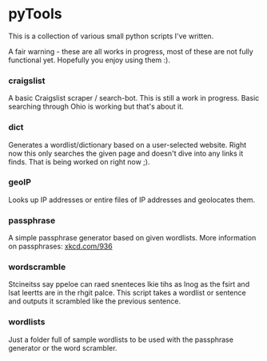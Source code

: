 pyTools
=======

This is a collection of various small python scripts I've written.

A fair warning - these are all works in progress, most of these are not fully functional yet. Hopefully you enjoy using them :). 

### craigslist
A basic Craigslist scraper / search-bot.
This is still a work in progress. Basic searching through Ohio is working but that's about it.

### dict
Generates a wordlist/dictionary based on a user-selected website.
Right now this only searches the given page and doesn't dive into any links it finds. That is being worked on right now ;).

### geoIP
Looks up IP addresses or entire files of IP addresses and geolocates them. 

### passphrase
A simple passphrase generator based on given wordlists.
More information on passphrases: [xkcd.com/936](http://www.xkcd.com/936/)

### wordscramble
Stcineitss say ppeloe can raed snenteces lkie tihs as lnog as the fsirt and lsat leertts are in the rhgit palce.
This script takes a wordlist or sentence and outputs it scrambled like the previous sentence.

### wordlists
Just a folder full of sample wordlists to be used with the passphrase generator or the word scrambler.
